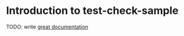 # Introduction to test-check-sample

TODO: write [great documentation](http://jacobian.org/writing/what-to-write/)
